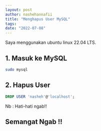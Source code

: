 ```yaml
---
layout: post
author: nashehannafii
title: "Menghapus User MySQL"
tags:
date: "2022-07-08"
---
```


Saya menggunakan ubuntu linux 22.04 LTS.

## 1. Masuk ke MySQL

```bash
sudo mysql
```

## 2. Hapus User

```sql
DROP USER 'nasheh'@'localhost';
```
Nb : Hati-hati ngab!!


## Semangat Ngab !!